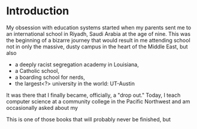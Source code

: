 # Introduction

My obsession with education systems started when my parents sent me to an international school in Riyadh, Saudi Arabia at the age of nine.  This was the beginning of a bizarre journey that would result in me attending school not in only the massive, dusty campus in the heart of the Middle East, but also 

* a deeply racist segregation academy in Louisiana, 
* a <sexually obsessed> Catholic school,
* a boarding school for nerds, 
* the largest<?> university in the world: UT-Austin

It was there that I finally became, officially, a "drop out."  Today, I teach computer science at a community college in the Pacific Northwest and am occasionally asked about my  

This is one of those books that will probably never be finished, but 



<!--

TODO: Do a "where are they today" look at the schools I attended

* WL's thesis?
* The Knowledge/Skill dichotomy
* The Devil's Bargain: When educators help, they also harm; teaching robs students of the opportunity to teach themselves 
* The dissection of human knowledge into artificial categories (math, science, history, etc.)
* The scarce resources of the mind: time, energy, knowledge, skill
* Memory matters

-->